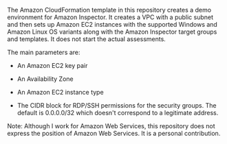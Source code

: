 The Amazon CloudFormation template in this repository creates a demo environment for Amazon Inspector.  It creates
a VPC with a public subnet and then sets up Amazon EC2 instances with the
supported Windows and Amazon Linux OS variants along with the Amazon
Inspector target groups and templates.  It does not start the actual
assessments.

The main parameters are:

* An Amazon EC2 key pair

* An Availability Zone

* An Amazon EC2 instance type

* The CIDR block for RDP/SSH permissions for the security groups.  The default is 0.0.0.0/32 which doesn't correspond to a legitimate address.

Note: Although I work for Amazon Web Services, this repository does not express
the position of Amazon Web Services. It is a personal contribution.
